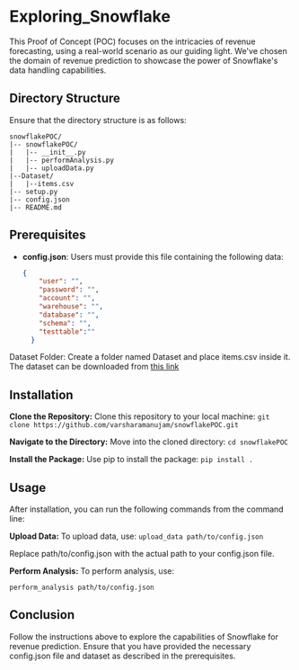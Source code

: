 # Exploring_Snowflake
This Proof of Concept (POC) focuses on the intricacies of revenue forecasting, using a real-world scenario as our guiding light. We've chosen the domain of revenue prediction to showcase the power of Snowflake's data handling capabilities.

## Directory Structure

Ensure that the directory structure is as follows:

```
snowflakePOC/
|-- snowflakePOC/
|   |-- __init__.py
|   |-- performAnalysis.py
|   |-- uploadData.py
|--Dataset/
|   |--items.csv
|-- setup.py
|-- config.json
|-- README.md
```


## Prerequisites

- **config.json**: Users must provide this file containing the following data:

  ```json
  {
      "user": "",
      "password": "",
      "account": "",
      "warehouse": "",
      "database": "",
      "schema": "",
      "testtable":""
    }


Dataset Folder: Create a folder named Dataset and place items.csv inside it. The dataset can be downloaded from [this link](https://www.kaggle.com/datasets/oscarm524/revenue-forecast)

## Installation

**Clone the Repository:** Clone this repository to your local machine:
```git clone https://github.com/varsharamanujam/snowflakePOC.git ```

**Navigate to the Directory:** Move into the cloned directory:
```cd snowflakePOC```

**Install the Package:** Use pip to install the package:
```pip install .```

## Usage
After installation, you can run the following commands from the command line:

**Upload Data:** To upload data, use:
```upload_data path/to/config.json```

Replace path/to/config.json with the actual path to your config.json file.

**Perform Analysis:** To perform analysis, use:

```perform_analysis path/to/config.json```

## Conclusion
Follow the instructions above to explore the capabilities of Snowflake for revenue prediction. Ensure that you have provided the necessary config.json file and dataset as described in the prerequisites.




















